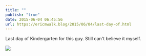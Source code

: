 ```yaml
---
title: ""
publish: "true"
date: 2015-06-04 06:45:56
url: https://ericmwalk.blog/2015/06/04/last-day-of.html
---
```


Last day of Kindergarten for this guy. Still can't believe it myself.

![](https://ericmwalk.blog/uploads/2022/36b7261952.jpg)